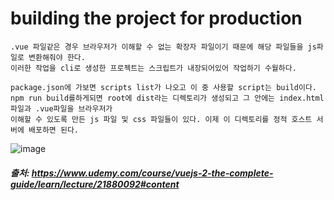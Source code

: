# building the project for production

```
.vue 파일같은 경우 브라우저가 이해할 수 없는 확장자 파일이기 때문에 해당 파일들을 js파일로 변환해줘야 한다.
이러한 작업을 cli로 생성한 프로젝트는 스크립트가 내장되어있어 작업하기 수월하다.
```

```
package.json에 가보면 scripts list가 나오고 이 중 사용할 script는 build이다.
npm run build를하게되면 root에 dist라는 디렉토리가 생성되고 그 안에는 index.html 파일과 .vue파일을 브라우저가 
이해할 수 있도록 만든 js 파일 및 css 파일들이 있다. 이제 이 디렉토리를 정적 호스트 서버에 배포하면 된다.
```
![image](https://user-images.githubusercontent.com/62305110/211184640-565d2869-e06b-4eea-b63e-fc85d786e0c7.png)


##### 출처: https://www.udemy.com/course/vuejs-2-the-complete-guide/learn/lecture/21880092#content

